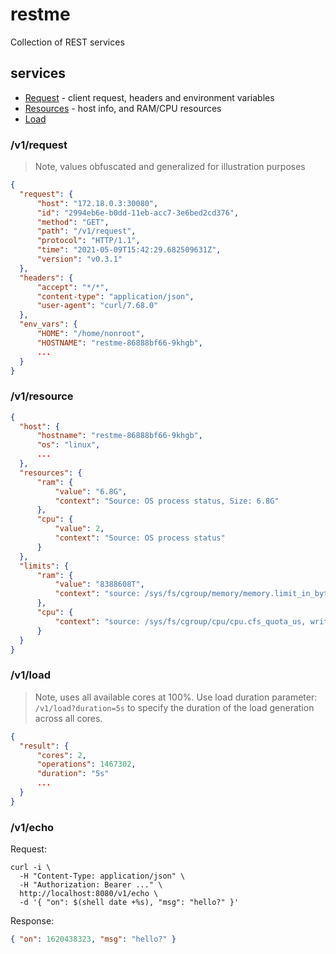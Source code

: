 # restme

Collection of REST services

## services 

* [Request](#v1resource) - client request, headers and environment variables 
* [Resources](#v1resource) - host info, and RAM/CPU resources 
* [Load](#v1load)

### /v1/request

> Note, values obfuscated and generalized for illustration purposes

```json
{
  "request": {
      "host": "172.18.0.3:30080",
      "id": "2994eb6e-b0dd-11eb-acc7-3e6bed2cd376",
      "method": "GET",
      "path": "/v1/request",
      "protocol": "HTTP/1.1",
      "time": "2021-05-09T15:42:29.682509631Z",
      "version": "v0.3.1"
  },
  "headers": {
      "accept": "*/*",
      "content-type": "application/json",
      "user-agent": "curl/7.68.0"
  },
  "env_vars": {
      "HOME": "/home/nonroot",
      "HOSTNAME": "restme-86888bf66-9khgb",
      ...
  }
}
```

### /v1/resource

```json
{
  "host": {
      "hostname": "restme-86888bf66-9khgb",
      "os": "linux",
      ...
  },
  "resources": {
      "ram": {
          "value": "6.8G",
          "context": "Source: OS process status, Size: 6.8G"
      },
      "cpu": {
          "value": 2,
          "context": "Source: OS process status"
      }
  },
  "limits": {
      "ram": {
          "value": "8388608T",
          "context": "source: /sys/fs/cgroup/memory/memory.limit_in_bytes, writable: false, size: 8388608T"
      },
      "cpu": {
          "context": "source: /sys/fs/cgroup/cpu/cpu.cfs_quota_us, writable: false"
      }
  }
}
```

### /v1/load

> Note, uses all available cores at 100%. Use load duration parameter: `/v1/load?duration=5s` to specify the duration of the load generation across all cores. 

```json
{
  "result": {
      "cores": 2,
      "operations": 1467302,
      "duration": "5s"
      ...
  }
}
```

### /v1/echo 

Request:

```shell
curl -i \
  -H "Content-Type: application/json" \
  -H "Authorization: Bearer ..." \
  http://localhost:8080/v1/echo \
  -d '{ "on": $(shell date +%s), "msg": "hello?" }'
```

Response: 

```json
{ "on": 1620438323, "msg": "hello?" }
```